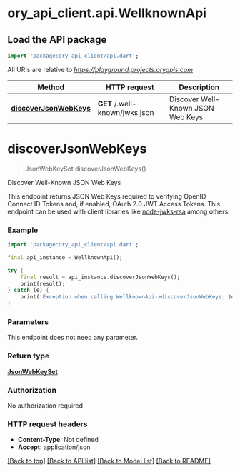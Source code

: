 # ory_api_client.api.WellknownApi

## Load the API package
```dart
import 'package:ory_api_client/api.dart';
```

All URIs are relative to *https://playground.projects.oryapis.com*

Method | HTTP request | Description
------------- | ------------- | -------------
[**discoverJsonWebKeys**](WellknownApi.md#discoverjsonwebkeys) | **GET** /.well-known/jwks.json | Discover Well-Known JSON Web Keys


# **discoverJsonWebKeys**
> JsonWebKeySet discoverJsonWebKeys()

Discover Well-Known JSON Web Keys

This endpoint returns JSON Web Keys required to verifying OpenID Connect ID Tokens and, if enabled, OAuth 2.0 JWT Access Tokens. This endpoint can be used with client libraries like [node-jwks-rsa](https://github.com/auth0/node-jwks-rsa) among others.

### Example
```dart
import 'package:ory_api_client/api.dart';

final api_instance = WellknownApi();

try {
    final result = api_instance.discoverJsonWebKeys();
    print(result);
} catch (e) {
    print('Exception when calling WellknownApi->discoverJsonWebKeys: $e\n');
}
```

### Parameters
This endpoint does not need any parameter.

### Return type

[**JsonWebKeySet**](JsonWebKeySet.md)

### Authorization

No authorization required

### HTTP request headers

 - **Content-Type**: Not defined
 - **Accept**: application/json

[[Back to top]](#) [[Back to API list]](../README.md#documentation-for-api-endpoints) [[Back to Model list]](../README.md#documentation-for-models) [[Back to README]](../README.md)

